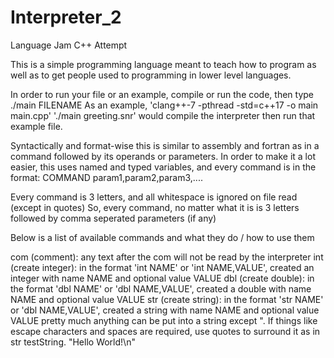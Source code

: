 # Interpreter_2
Language Jam C++ Attempt

This is a simple programming language meant to teach how to program
as well as to get people used to programming in lower level languages.

In order to run your file or an example, compile or run the code, then type ./main FILENAME
As an example, 
'clang++-7 -pthread -std=c++17 -o main main.cpp'
'./main greeting.snr' 
would compile the interpreter then run that example file.

Syntactically and format-wise this is similar to assembly and fortran as in a command followed by its operands or parameters.
In order to make it a lot easier, this uses named and typed variables, and every command is in the format:
COMMAND param1,param2,param3,....

Every command is 3 letters, and all whitespace is ignored on file read (except in quotes)
So, every command, no matter what it is is 3 letters followed by comma seperated parameters (if any)

Below is a list of available commands and what they do / how to use them

com (comment):          any text after the com will not be read by the interpreter
int (create integer):   in the format 'int NAME' or 'int NAME,VALUE', created an integer with name NAME and optional value VALUE
dbl (create double):    in the format 'dbl NAME' or 'dbl NAME,VALUE', created a double with name NAME and optional value VALUE
str (create string):    in the format 'str NAME' or 'dbl NAME,VALUE', created a string with name NAME and optional value VALUE
                        pretty much anything can be put into a string except ". If things like escape characters and spaces are
                        required, use quotes to surround it as in str testString. "Hello World!\n"
